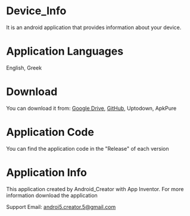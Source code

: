 # Device_Info
It is an android application that provides information about your device.

# Application Languages
English, Greek

# Download
You can download it from:
[Google Drive](https://drive.google.com/drive/folders/1mqZjt2OK9S-iDoQ7v6V0f21YJWfhk7FX?usp=share_link),
[GitHub](https://github.com/FANDCS/Device_Info/releases),
Uptodown, ApkPure

# Application Code
You can find the application code in the "Release" of each version

# Application Info
This application created by Android_Creator with App Inventor. For more information download the application

Support Email: androi5.creator.5@gmail.com
